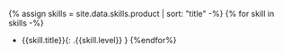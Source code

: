 {% assign skills = site.data.skills.product | sort: "title" -%}
{% for skill in skills -%}
- {{skill.title}}{: .{{skill.level}} }
{%endfor%}